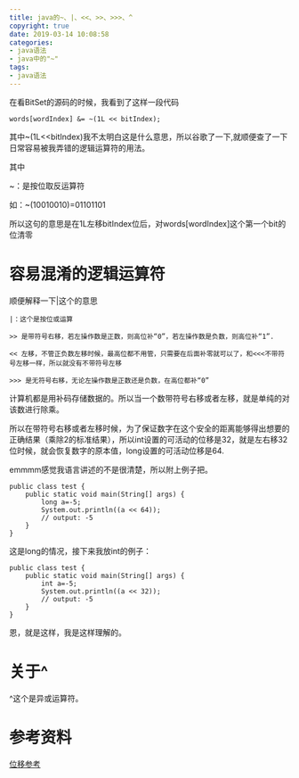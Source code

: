 ```yaml
---
title: java的~、|、<<、>>、>>>、^
copyright: true
date: 2019-03-14 10:08:58
categories:
- java语法
- java中的"~"
tags:
- java语法
---
```



在看BitSet的源码的时候，我看到了这样一段代码

    words[wordIndex] &= ~(1L << bitIndex);

其中~(1L<<bitIndex)我不太明白这是什么意思，所以谷歌了一下,就顺便查了一下日常容易被我弄错的逻辑运算符的用法。

<!--more-->

其中

~：是按位取反运算符

如：~(10010010)=01101101

所以这句的意思是在1L左移bitIndex位后，对words[wordIndex]这个第一个bit的位清零

# 容易混淆的逻辑运算符

顺便解释一下|这个的意思

    |：这个是按位或运算

    >> 是带符号右移，若左操作数是正数，则高位补“0”，若左操作数是负数，则高位补“1”.

    << 左移，不管正负数左移时候，最高位都不用管，只需要在后面补零就可以了，和<<<不带符号左移一样，所以就没有不带符号左移

    >>> 是无符号右移，无论左操作数是正数还是负数，在高位都补“0”

计算机都是用补码存储数据的。所以当一个数带符号右移或者左移，就是单纯的对该数进行除乘。

所以在带符号右移或者左移时候，为了保证数字在这个安全的距离能够得出想要的正确结果（乘除2的标准结果），所以int设置的可活动的位移是32，就是左右移32位时候，就会恢复数字的原本值，long设置的可活动位移是64.

emmmm感觉我语言讲述的不是很清楚，所以附上例子把。

    public class test {
        public static void main(String[] args) {
	        long a=-5;
	        System.out.println((a << 64));  
	        // output: -5  
        }
    }

这是long的情况，接下来我放int的例子：

    public class test {
        public static void main(String[] args) {
	        int a=-5;
	        System.out.println((a << 32));  
	        // output: -5  
        }
    }

恩，就是这样，我是这样理解的。

# 关于^

^这个是异或运算符。

# 参考资料

[位移参考](https://www.jianshu.com/p/0236b51b903f)